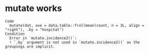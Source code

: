 # mutate works

    Code
      mutate(dat, ave = data.table::frollmean(count, n = 3L, align = "right"), .by = "hospital")
    Condition
      Error in `mutate.incidence2()`:
      ! `.by` argument is not used in `mutate.incidence2()` as the groupings are implicit.

